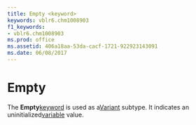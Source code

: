```yaml
---
title: Empty <keyword>
keywords: vblr6.chm1008903
f1_keywords:
- vblr6.chm1008903
ms.prod: office
ms.assetid: 406a18aa-53da-cacf-1721-922923143091
ms.date: 06/08/2017
---
```



# Empty <keyword>

The  **Empty**[keyword](../../Glossary/vbe-glossary.md) is used as a[Variant](../../Glossary/vbe-glossary.md) subtype. It indicates an uninitialized[variable](../../Glossary/vbe-glossary.md) value.


